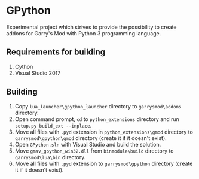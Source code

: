 # GPython
Experimental project which strives to provide the possibility to create addons for Garry's Mod
with Python 3 programming language.

## Requirements for building
1. Cython
2. Visual Studio 2017

## Building
1. Copy `lua_launcher\gpython_launcher` directory to `garrysmod\addons` directory.
1. Open command prompt, `cd` to `python_extensions` directory and run `setup.py build_ext --inplace`.
4. Move all files with `.pyd` extension in `python_extensions\gmod` directory to `garrysmod\gpython\gmod` directory
(create it if it doesn't exist).
2. Open `GPython.sln` with Visual Studio and build the solution.
3. Move `gmsv_gpython_win32.dll` from `binmodule\build` directory to `garrysmod\lua\bin` directory.
4. Move all files with `.pyd` extension to `garrysmod\gpython` directory (create it if it doesn't exist).
